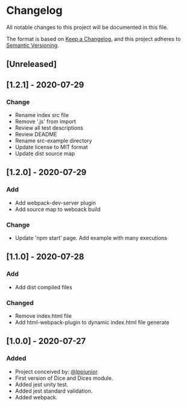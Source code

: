 
# Changelog
All notable changes to this project will be documented in this file.

The format is based on [Keep a Changelog](https://keepachangelog.com/en/1.0.0/),
and this project adheres to [Semantic Versioning](https://semver.org/spec/v2.0.0.html).

## [Unreleased]

## [1.2.1] - 2020-07-29
### Change
- Rename index src file
- Remove '.js' from import
- Review all test descriptions
- Review DEADME
- Rename src-example directory
- Update license to MIT format
- Update dist source map

## [1.2.0] - 2020-07-29
### Add
- Add webpack-dev-server plugin
- Add source map to weboack build
### Change
- Update 'npm start' page. Add example with many executions

## [1.1.0] - 2020-07-28
### Add
- Add dist compiled files
### Changed
- Remove index.html file
- Add html-webpack-plugin to dynamic index.html file generate

## [1.0.0] - 2020-07-27
### Added
- Project conceived by: [@lppjunior](https://github.com/lppjunior).
- First version of Dice and Dices module.
- Added jest unity test.
- Added jest standard validation.
- Added webpack.
